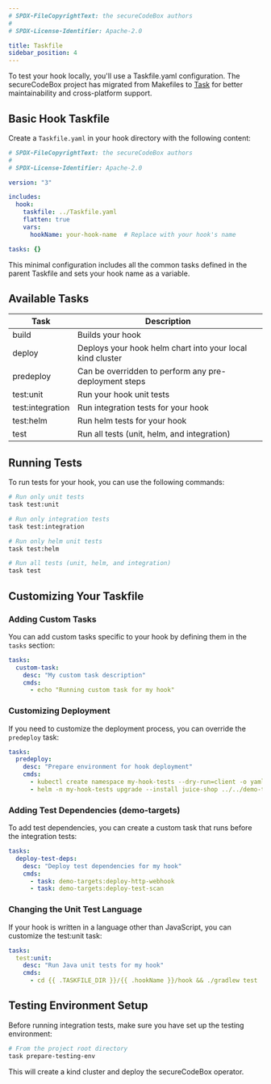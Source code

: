 ```yaml
---
# SPDX-FileCopyrightText: the secureCodeBox authors
#
# SPDX-License-Identifier: Apache-2.0

title: Taskfile
sidebar_position: 4
---
```


To test your hook locally, you'll use a Taskfile.yaml configuration. The secureCodeBox project has migrated from Makefiles to [Task](https://taskfile.dev/) for better maintainability and cross-platform support.

## Basic Hook Taskfile

Create a `Taskfile.yaml` in your hook directory with the following content:

```yaml
# SPDX-FileCopyrightText: the secureCodeBox authors
#
# SPDX-License-Identifier: Apache-2.0

version: "3"

includes:
  hook:
    taskfile: ../Taskfile.yaml
    flatten: true
    vars:
      hookName: your-hook-name  # Replace with your hook's name

tasks: {}
```

This minimal configuration includes all the common tasks defined in the parent Taskfile and sets your hook name as a variable.

## Available Tasks

| Task                   | Description                                                                |
|------------------------|----------------------------------------------------------------------------|
| build                  | Builds your hook                                                           |
| deploy                 | Deploys your hook helm chart into your local kind cluster                  |
| predeploy              | Can be overridden to perform any pre-deployment steps                      |
| test:unit              | Run your hook unit tests                                                   |
| test:integration       | Run integration tests for your hook                                        |
| test:helm              | Run helm tests for your hook                                               |
| test                   | Run all tests (unit, helm, and integration)                                |

## Running Tests

To run tests for your hook, you can use the following commands:

```bash
# Run only unit tests
task test:unit

# Run only integration tests
task test:integration

# Run only helm unit tests
task test:helm

# Run all tests (unit, helm, and integration)
task test
```

## Customizing Your Taskfile

### Adding Custom Tasks

You can add custom tasks specific to your hook by defining them in the `tasks` section:

```yaml
tasks:
  custom-task:
    desc: "My custom task description"
    cmds:
      - echo "Running custom task for my hook"
```

### Customizing Deployment

If you need to customize the deployment process, you can override the `predeploy` task:

```yaml
tasks:
  predeploy:
    desc: "Prepare environment for hook deployment"
    cmds:
      - kubectl create namespace my-hook-tests --dry-run=client -o yaml | kubectl apply -f -
      - helm -n my-hook-tests upgrade --install juice-shop ../../demo-targets/juice-shop/ --wait
```

### Adding Test Dependencies (demo-targets)

To add test dependencies, you can create a custom task that runs before the integration tests:

```yaml
tasks:
  deploy-test-deps:
    desc: "Deploy test dependencies for my hook"
    cmds:
      - task: demo-targets:deploy-http-webhook
      - task: demo-targets:deploy-test-scan
```

### Changing the Unit Test Language

If your hook is written in a language other than JavaScript, you can customize the test:unit task:

```yaml
tasks:
  test:unit:
    desc: "Run Java unit tests for my hook"
    cmds:
      - cd {{ .TASKFILE_DIR }}/{{ .hookName }}/hook && ./gradlew test
```

## Testing Environment Setup

Before running integration tests, make sure you have set up the testing environment:

```bash
# From the project root directory
task prepare-testing-env
```

This will create a kind cluster and deploy the secureCodeBox operator.